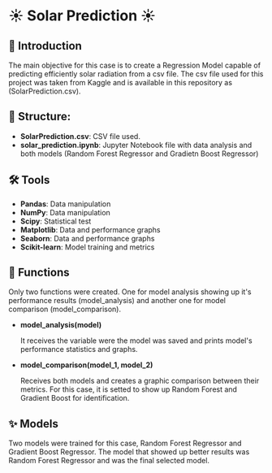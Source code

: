 # ☀ Solar Prediction ☀

## 📌 Introduction
The main objective for this case is to create a Regression Model capable of predicting efficiently solar radiation from a csv file. The csv file used for this project was taken from Kaggle and is available in this repository as (SolarPrediction.csv).

## 📖 Structure:
- **SolarPrediction.csv**: CSV file used.
- **solar_prediction.ipynb**: Jupyter Notebook file with data analysis and both models (Random Forest Regressor and Gradietn Boost Regressor)

## 🛠 Tools
- **Pandas**: Data manipulation
- **NumPy**: Data manipulation
- **Scipy**: Statistical test
- **Matplotlib**: Data and performance graphs
- **Seaborn**: Data and performance graphs
- **Scikit-learn**: Model training and metrics
  
## 🔄 Functions
Only two functions were created. One for model analysis showing up it's performance results (model_analysis) and another one for model comparison (model_comparison).

- **model_analysis(model)**
  
  It receives the variable were the model was saved and prints model's performance statistics and graphs.
- **model_comparison(model_1, model_2)**
  
  Receives both models and creates a graphic comparison between their metrics. For this case, it is setted to show up Random Forest and Gradient Boost for identification.

## ✨ Models
Two models were trained for this case, Random Forest Regressor and Gradient Boost Regressor. The model that showed up better results was Random Forest Regressor and was the final selected model.

